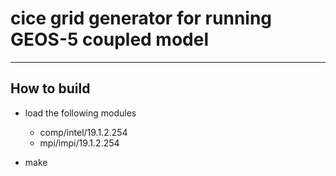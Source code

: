 # cice grid generator for running GEOS-5 coupled model

- - -

## How to build

- load the following modules

   * comp/intel/19.1.2.254 
   * mpi/impi/19.1.2.254 

- make 
 
